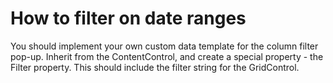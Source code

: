 # How to filter on date ranges


<p>You should implement your own custom data template for the column filter pop-up. Inherit from the ContentControl, and create a special property - the Filter property. This should include the filter string for the GridControl.</p>

<br/>


